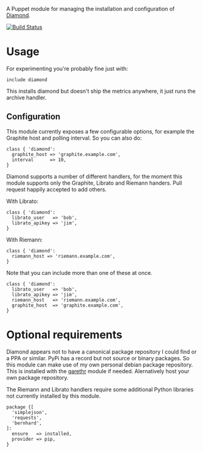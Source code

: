 A Puppet module for managing the installation and configuration of
[Diamond](https://github.com/BrightcoveOS/Diamond).

[![Build
Status](https://secure.travis-ci.org/miguno/puppet-diamond.png)](https://travis-ci.org/miguno/puppet-diamond)

# Usage

For experimenting you're probably fine just with:

    include diamond

This installs diamond but doesn't ship the metrics anywhere, it just
runs the archive handler.

## Configuration

This module currently exposes a few configurable options, for example 
the Graphite host and polling interval. So you can also do:

    class { 'diamond':
      graphite_host => 'graphite.example.com',
      interval      => 10,
    }

Diamond supports a number of different handlers, for the moment this
module supports only the Graphite, Librato and Riemann handers. Pull request
happily accepted to add others.

With Librato:

    class { 'diamond':
      librato_user   => 'bob',
      librato_apikey => 'jim',
    }

With Riemann:

    class { 'diamond':
      riemann_host => 'riemann.example.com',
    }

Note that you can include more than one of these at once.

    class { 'diamond':
      librato_user   => 'bob',
      librato_apikey => 'jim',
      riemann_host   => 'riemann.example.com',
      graphite_host  => 'graphite.example.com',
    }

# Optional requirements

Diamond appears not to have a canonical package repository I could find
or a PPA or similar. PyPi has a record but not source or binary
packages. So this module can make use of my own personal debian package
repository. This is installed with the
[garethr](https://github.com/garethr/garethr-garethr) module if needed.
Alernatively host your own package repository.

The Riemann and Librato handlers require some additional Python
libraries not currently installed by this module.

    package {[
      'simplejson',
      'requests',
      'bernhard',
    ]:
      ensure   => installed,
      provider => pip,
    }

